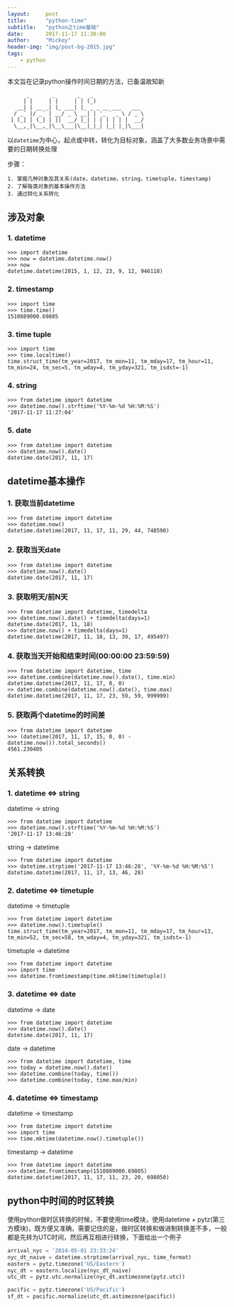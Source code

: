 ```yaml
---
layout:     post
title:      "python-time"
subtitle:   "python之time基础"
date:       2017-11-17 11:30:00
author:     "Mickey"
header-img: "img/post-bg-2015.jpg"
tags:
    - python
---
```


本文旨在记录python操作时间日期的方法，已备温故知新

```
      _       _       _   _
     | |     | |     | | (_)
   __| | __ _| |_ ___| |_ _ _ __ ___   ___
  / _` |/ _` | __/ _ \ __| | '_ ` _ \ / _ \
 | (_| | (_| | ||  __/ |_| | | | | | |  __/
  \__,_|\__,_|\__\___|\__|_|_| |_| |_|\___|
```

以`datetime`为中心，起点或中转，转化为目标对象，涵盖了大多数业务场景中需要的日期转换处理

步骤：

```
1. 掌握几种对象及其关系(date，datetime，string，timetuple，timestamp)
2. 了解每类对象的基本操作方法
3. 通过转化关系转化
```

## 涉及对象

### 1. datetime

```
>>> import datetime
>>> now = datetime.datetime.now()
>>> now
datetime.datetime(2015, 1, 12, 23, 9, 12, 946118)
```

### 2. timestamp

```
>>> import time
>>> time.time()
1510889000.69805
```

### 3. time tuple

```
>>> import time
>>> time.localtime()
time.struct_time(tm_year=2017, tm_mon=11, tm_mday=17, tm_hour=11, tm_min=24, tm_sec=5, tm_wday=4, tm_yday=321, tm_isdst=-1)
```

### 4. string

```
>>> from datetime import datetime
>>> datetime.now().strftime('%Y-%m-%d %H:%M:%S')
'2017-11-17 11:27:04'
```
### 5. date

```
>>> from datetime import datetime
>>> datetime.now().date()
datetime.date(2017, 11, 17)
```

## datetime基本操作

### 1. 获取当前datetime

```
>>> from datetime import datetime
>>> datetime.now()
datetime.datetime(2017, 11, 17, 11, 29, 44, 748590)
```

### 2. 获取当天date

```
>>> from datetime import datetime
>>> datetime.now().date()
datetime.date(2017, 11, 17)
```

### 3. 获取明天/前N天

```
>>> from datetime import datetime, timedelta
>>> datetime.now().date() + timedelta(days=1)
datetime.date(2017, 11, 18)
>>> datetime.now() + timedelta(days=1)
datetime.datetime(2017, 11, 18, 13, 39, 17, 495497)
```

### 4. 获取当天开始和结束时间(00:00:00 23:59:59)

```
>>> from datetime import datetime, time
>>> datetime.combine(datetime.now().date(), time.min)
datetime.datetime(2017, 11, 17, 0, 0)
>> datetime.combine(datetime.now().date(), time.max)
datetime.datetime(2017, 11, 17, 23, 59, 59, 999999)
```

### 5. 获取两个datetime的时间差

```
>>> from datetime import datetime
>>> (datetime(2017, 11, 17, 15, 0, 0) - datetime.now()).total_seconds()
4561.230405
```

## 关系转换

### 1. datetime <=> string

datetime -> string

```
>>> from datetime import datetime
>>> datetime.now().strftime('%Y-%m-%d %H:%M:%S')
'2017-11-17 13:46:28'
```

string -> datetime

```
>>> from datetime import datetime
>>> datetime.strptime('2017-11-17 13:46:28', '%Y-%m-%d %H:%M:%S')
datetime.datetime(2017, 11, 17, 13, 46, 28)
```

### 2. datetime <=> timetuple

datetime -> timetuple

```
>>> from datetime import datetime
>>> datetime.now().timetuple()
time.struct_time(tm_year=2017, tm_mon=11, tm_mday=17, tm_hour=13, tm_min=52, tm_sec=58, tm_wday=4, tm_yday=321, tm_isdst=-1)
```

timetuple -> datetime

```
>>> from datetime import datetime
>>> import time
>>> datetime.fromtimestamp(time.mktime(timetuple))
```

### 3. datetime <=> date

datetime -> date

```
>>> from datetime import datetime
>>> datetime.now().date()
datetime.date(2017, 11, 17)
```

date -> datetime

```
>>> from datetime import datetime, time
>>> today = datetime.now().date()
>>> datetime.combine(today, time())
>>> datetime.combine(today, time.max/min)
```

### 4. datetime <=> timestamp

datetime -> timestamp

```
>>> from datetime import datetime
>>> import time
>>> time.mktime(datetime.now().timetuple())
```

timestamp -> datetime

```
>>> from datetime import datetime
>>> datetime.fromtimestamp(1510889000.69805)
datetime.datetime(2017, 11, 17, 11, 23, 20, 698050)
```

## python中时间的时区转换

使用python做时区转换的时候，不要使用time模块，使用datetime + pytz(第三方模块)，既方便又准确，需要记住的是，做时区转换和做进制转换差不多，一般都是先转为UTC时间，然后再互相进行转换，下面给出一个例子 

```python
arrival_nyc = '2014-05-01 23:33:24'
nyc_dt_naive = datetime.strptime(arrival_nyc, time_format)
eastern = pytz.timezone('US/Eastern')
nyc_dt = eastern.localize(nyc_dt_naive)
utc_dt = pytz.utc.normalize(nyc_dt.astimezone(pytz.utc))

pacific = pytz.timezone('US/Pacific')
sf_dt = pacific.normalize(utc_dt.astimezone(pacific))
```
```
